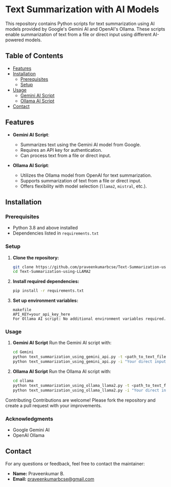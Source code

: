 # Text Summarization with AI Models

This repository contains Python scripts for text summarization using AI models provided by Google's Gemini AI and OpenAI's Ollama. These scripts enable summarization of text from a file or direct input using different AI-powered models.

## Table of Contents

- [Features](#features)
- [Installation](#installation)
  - [Prerequisites](#prerequisites)
  - [Setup](#setup)
- [Usage](#usage)
  - [Gemini AI Script](#gemini-ai-script)
  - [Ollama AI Script](#ollama-ai-script)
- [Contact](#contact)

## Features

- **Gemini AI Script**:
  - Summarizes text using the Gemini AI model from Google.
  - Requires an API key for authentication.
  - Can process text from a file or direct input.

- **Ollama AI Script**:
  - Utilizes the Ollama model from OpenAI for text summarization.
  - Supports summarization of text from a file or direct input.
  - Offers flexibility with model selection (`llama2`, `mistral`, etc.).

## Installation

### Prerequisites

- Python 3.8 and above installed
- Dependencies listed in `requirements.txt`

### Setup

1. **Clone the repository:**

   ```bash
   git clone https://github.com/praveenkumarbcse/Text-Summarization-using-LLAMA2.git
   cd Text-Summarization-using-LLAMA2
2. **Install required dependencies:**

	```bash
	pip install -r requirements.txt
3. **Set up environment variables:**

	```For Gemini AI script: Obtain an API key from Google and set it in a .env file:
	makefile
	API_KEY=your_api_key_here
	For Ollama AI script: No additional environment variables required.

### Usage
1. **Gemini AI Script**
Run the Gemini AI script with:

	```bash
	cd Gemini
	python text_summarization_using_gemini_api.py -t <path_to_text_file>   # Summarize text from a file
	python text_summarization_using_gemini_api.py -i "Your direct input"   # Summarize direct input
2. **Ollama AI Script**
Run the Ollama AI script with:

	```bash
	cd ollama
	python text_summarization_using_ollama_llama2.py -t <path_to_text_file>   # Summarize text from a file
	python text_summarization_using_ollama_llama2.py -i "Your direct input"   # Summarize direct input
Contributing
Contributions are welcome! Please fork the repository and create a pull request with your improvements.

### Acknowledgments

* Google Gemini AI
* OpenAI Ollama

## Contact

For any questions or feedback, feel free to contact the maintainer:

* **Name:** Praveenkumar B.
* **Email:** praveenkumarbcse@gmail.com
